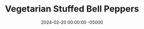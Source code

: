 ---
layout: post
title:  "Vegetarian Stuffed Bell Peppers"
date:   2024-02-20 00:00:00 -05000
categories: 
- Recipes
- Meatless
permalink: /recipes/stuffed-peppers
image: /assets/Food/Meatless/Stuffed Pepper/stuffed-cover.jpg
ing: stuffed-ing
facts: stuffed-facts
Prep: 15
Rest: 
Cook: 60
Source1: 
Source2: 
Description: Stuffed peppers are a great game day appetizer or side. They're best served warm, so get them while you can. I like to have mine with a side of meatloaf or chili. They're vegetarian and gluten free too.
Instructions: 
- Add rice and water to a small pot with water. Bring to a boil, cover, and reduce to a simmer. Cook until the rice is tender and the water is absorbed<br><br>

- Meanwhile, prepare the peppers and the filling. Preheat your oven to 350F, and line an 8" baking pan with foil. Cut the tops off the peppers, and scoop out the ribs and seeds. Place the cut peppers in the pan<br><br>

- To a bowl, combine half the feta, the rice, and the rest of the mix ingredients - (drained and rinsed) beans, crushed tomatoes, feta, (finely diced) onion, minced garlic, chili powder, and ground cumin<br><br>
- <center><img src="/assets/Food/Meatless/Stuffed Pepper/stuffed-3.jpg" alt="" class="instruction-image"></center><br>

- Evenly divide the filling among the peppers, and top with the remaining feta cheese. I only made half, so I used some glass containers to fill in the spaces so the peppers can still stand up<br><br>

- Cover with aluminum foil and bake for 25 minutes. Uncover, and bake for an additional 20 minutes, until the cheese is melted and the peppers are tender<br><br>
- <center><img src="/assets/Food/Meatless/Stuffed Pepper/stuffed-5.jpg" alt="" class="instruction-image"></center>
---